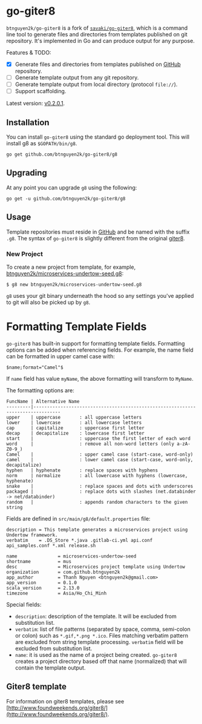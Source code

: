 # go-giter8

`btnguyen2k/go-giter8` is a fork of [`savaki/go-giter8`](https://github.com/savaki/go-giter8),
which is a command line tool to generate files and directories from templates published on git repository.
It's implemented in Go and can produce output for any purpose.

Features & TODO:
- [x] Generate files and directories from templates published on [GitHub](https://github.com) repository.
- [ ] Generate template output from any git repository.
- [ ] Generate template output from local directory (protocol `file://`).
- [ ] Support scaffolding.

Latest version: [v0.2.0.1](RELEASE-NOTES.md).

## Installation

You can install `go-giter8` using the standard go deployment tool. This will install g8 as ```$GOPATH/bin/g8```.

```
go get github.com/btnguyen2k/go-giter8/g8
```

## Upgrading 

At any point you can upgrade `g8` using the following:

```
go get -u github.com/btnguyen2k/go-giter8/g8
```

## Usage

Template repositories must reside in [GitHub](https://github.com) and be named with the suffix ```.g8```.  The syntax of `go-giter8` is slightly different from the original [giter8](https://github.com/n8han/giter8).

### New Project

To create a new project from template, for example, [btnguyen2k/microservices-undertow-seed.g8](https://github.com/btnguyen2k/microservices-undertow-seed.g8):

```
$ g8 new btnguyen2k/microservices-undertow-seed.g8
```

`g8` uses your git binary underneath the hood so any settings you've applied to git will also be picked up by `g8`.

# Formatting Template Fields

`go-giter8` has built-in support for formatting template fields. Formatting options can be added when referencing fields. For example, the name field can be formatted in upper camel case with:

```
$name;format="Camel"$
```

If `name` field has value `myName`, the above formatting will transform to `MyName`.

The formatting options are:

    FuncName | Alternative Name
    ---------|--------------------------------------------------------------------------------
    upper    | uppercase       : all uppercase letters
    lower    | lowercase       : all lowercase letters
    cap      | capitalize      : uppercase first letter
    decap    | decapitalize    : lowercase first letter
    start    |                 : uppercase the first letter of each word
    word     |                 : remove all non-word letters (only a-zA-Z0-9_)
    Camel    |                 : upper camel case (start-case, word-only)
    camel    |                 : lower camel case (start-case, word-only, decapitalize)
    hyphen   | hyphenate       : replace spaces with hyphens
    norm     | normalize       : all lowercase with hyphens (lowercase, hyphenate)
    snake    |                 : replace spaces and dots with underscores
    packaged |                 : replace dots with slashes (net.databinder -> net/databinder)
    random   |                 : appends random characters to the given string

Fields are defined in `src/main/g8/default.properties` file:

```
description = This template generates a microservices project using Undertow framework.
verbatim    = .DS_Store *.java .gitlab-ci.yml api.conf api_samples.conf *.xml release.sh

name               = microservices-undertow-seed
shortname          = mus
desc               = Microservices project template using Undertow
organization       = com.github.btnguyen2k
app_author         = Thanh Nguyen <btnguyen2k@gmail.com>
app_version        = 0.1.0
scala_version      = 2.13.0
timezone           = Asia/Ho_Chi_Minh
```

Special fields:
- `description`: description of the template. It will be excluded from substitution list.
- `verbatim`:  list of file patterns (separated by space, comma, semi-colon or colon) such as `*.gif,*.png *.ico`. Files matching verbatim pattern are excluded from string template processing. `verbatim` field will be excluded from substitution list.
- `name`: it is used as the name of a project being created. `go-giter8` creates a project directory based off that name (normalized) that will contain the template output.

## Giter8 template

For information on giter8 templates, please see [http://www.foundweekends.org/giter8/](http://www.foundweekends.org/giter8/).
